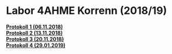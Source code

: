 # Labor 4AHME Korrenn (2018/19)

[**Protokoll 1 (06.11.2018)**](https://github.com/HTLMechatronics/m15-la1-sx/blob/kormam15/protokoll_g2_kormam15_2018-11-07.md)  
[**Protokoll 2 (13.11.2018)**](https://github.com/HTLMechatronics/m15-la1-sx/blob/kormam15/protokoll2_g2_kormam15_2018-11-13.md)  
[**Protokoll 3 (20.11.2018)**](https://github.com/HTLMechatronics/m15-la1-sx/blob/kormam15/protokoll3_g2_kormam15_20.11.2018.md)  
[**Protokoll 4 (29.01.2019)**](https://github.com/HTLMechatronics/m15-la1-sx/blob/kormam15/protokoll3_g2_kormam15_20.11.2018.md)
